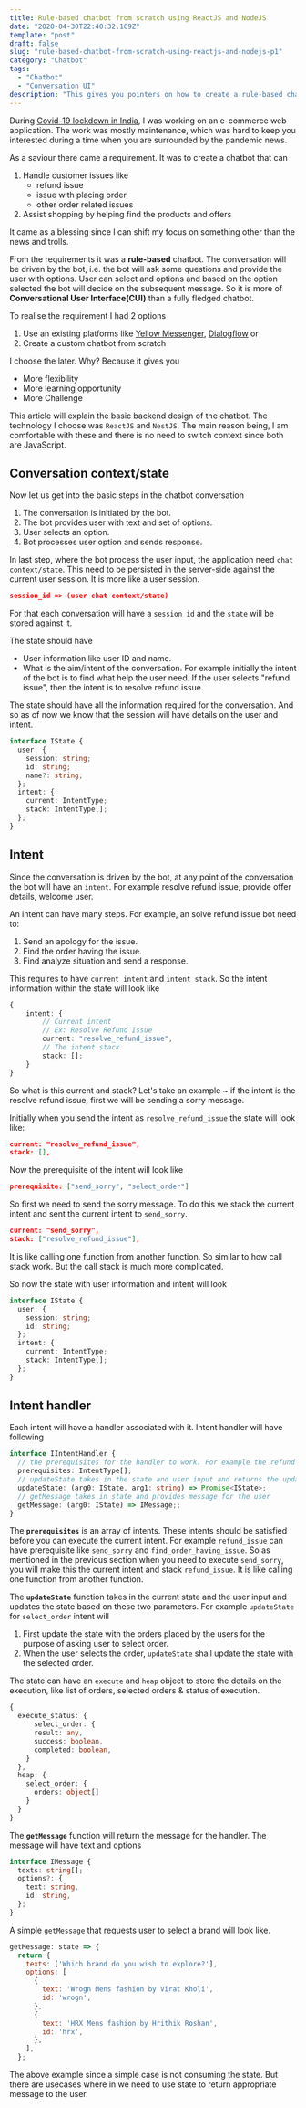 ```yaml
---
title: Rule-based chatbot from scratch using ReactJS and NodeJS
date: "2020-04-30T22:40:32.169Z"
template: "post"
draft: false
slug: "rule-based-chatbot-from-scratch-using-reactjs-and-nodejs-p1"
category: "Chatbot"
tags:
  - "Chatbot"
  - "Conversation UI"
description: "This gives you pointers on how to create a rule-based chatbot from scratch"
---
```



During [Covid-19 lockdown in India](https://en.wikipedia.org/wiki/2020_coronavirus_lockdown_in_India), I was working on an e-commerce web application. The work was mostly maintenance, which was hard to keep you interested during a time when you are surrounded by the pandemic news.

As a saviour there came a requirement. It was to create a chatbot that can
1. Handle customer issues like
   - refund issue
   - issue with placing order 
   - other order related issues  
2. Assist shopping by helping find the products and offers

It came as a blessing since I can shift my focus on something other than the news and trolls.

From the requirements it was a **rule-based** chatbot. The conversation will be driven by the bot, i.e. the bot will ask some questions and provide the user with options. User can select and options and based on the option selected the bot will decide on the subsequent message. So it is more of **Conversational User Interface(CUI)** than a fully fledged chatbot.

To realise the requirement I had 2 options
1. Use an existing platforms like [Yellow Messenger](https://yellowmessenger.com/), [Dialogflow](https://dialogflow.com/) or
2. Create a custom chatbot from scratch

I choose the later. Why? Because it gives you
- More flexibility
- More learning opportunity
- More Challenge

This article will explain the basic backend design of the chatbot. The technology I choose was `ReactJS` and `NestJS`. The main reason being, I am comfortable with these and there is no need to switch context since both are JavaScript.

## Conversation context/state

Now let us get into the basic steps in the chatbot conversation
1. The conversation is initiated by the bot.
2. The bot provides user with text and set of options.
3. User selects an option.
4. Bot processes user option and sends response.

In last step, where the bot process the user input, the application need `chat context/state`. This need to be persisted in the server-side against the current user session. It is more like a user session.

```json
session_id => (user chat context/state)
```

For that each conversation will have a `session id` and the `state` will be stored against it.

The state should have
- User information like user ID and name.
- What is the aim/intent of the conversation. For example initially the intent of the bot is to find what help the user need. If the user selects "refund issue", then the intent is to resolve refund issue.
 
The state should have all the information required for the conversation. And so as of now we know that the session will have details on the user and intent.

```typescript
interface IState {
  user: {
    session: string;
    id: string;
    name?: string;
  };
  intent: {
    current: IntentType;
    stack: IntentType[];
  };
}

```

## Intent

Since the conversation is driven by the bot, at any point of the conversation the bot will have an `intent`. For example resolve refund issue, provide offer details, welcome user.

An intent can have many steps. For example, an solve refund issue bot need to:
1. Send an apology for the issue.
2. Find the order having the issue.
3. Find analyze situation and send a response.

This requires to have `current intent` and `intent stack`. So the intent information within the state will look like

```typescript
{
    intent: {
        // Current intent
        // Ex: Resolve Refund Issue
        current: "resolve_refund_issue";
        // The intent stack
        stack: [];
    }
}
```
So what is this current and stack? Let's take an example ~ if the intent is the resolve refund issue, first we will be sending a sorry message.

Initially when you send the intent as `resolve_refund_issue` the state will look like:
``` json
current: "resolve_refund_issue",
stack: [],
```

Now the prerequisite of the intent will look like 
```json
prerequisite: ["send_sorry", "select_order"]
```

 So first we need to send the sorry message. To do this we stack the current intent and sent the current intent to `send_sorry`.
``` json
current: "send_sorry",
stack: ["resolve_refund_issue"],
```
It is like calling one function from another function. So similar to how call stack work. But the call stack is much more complicated.

So now the state with user information and intent will look 
```typescript
interface IState {
  user: {
    session: string;
    id: string;
  };
  intent: {
    current: IntentType;
    stack: IntentType[];
  };
}
```


## Intent handler

Each intent will have a handler associated with it. Intent handler will have following 

```typescript
interface IIntentHandler {
  // the prerequisites for the handler to work. For example the refund issue requires to send a sorry message and select an order
  prerequisites: IntentType[];
  // updateState takes in the state and user input and returns the updated state
  updateState: (arg0: IState, arg1: string) => Promise<IState>;
  // getMessage takes in state and provides message for the user
  getMessage: (arg0: IState) => IMessage;;
}
```
The **`prerequisites`** is an array of intents. These intents should be satisfied before you can execute the current intent. For example `refund_issue` can have prerequisite like `send_sorry` and `find_order_having_issue`. So as mentioned in the previous section when you need to execute `send_sorry`, you will make this the current intent and stack `refund_issue`. It is like calling one function from another function.

The **`updateState`** function takes in the current state and the user input and updates the state based on these two parameters. For example `updateState` for `select_order` intent will 
1. First update the state with the orders placed by the users for the purpose of asking user to select order. 
2. When the user selects the order, `updateState` shall update the state with the selected order.

The state can have an `execute` and `heap` object to store the details on the execution, like list of orders, selected orders & status of execution.

```typescript
{
  execute_status: {
      select_order: {
      result: any,
      success: boolean,
      completed: boolean, 
    }
  },
  heap: {
    select_order: {
      orders: object[] 
    }
  }
}
```

The **`getMessage`** function will return the message for the handler. The message will have text and options
```typescript
interface IMessage {
  texts: string[];
  options?: {
    text: string,
    id: string,
  };
}
```

A simple `getMessage` that requests user to select a brand will look like.
```javascript
getMessage: state => {
  return {
    texts: ['Which brand do you wish to explore?'],
    options: [
      {
        text: 'Wrogn Mens fashion by Virat Kholi',
        id: 'wrogn',
      },
      {
        text: 'HRX Mens fashion by Hrithik Roshan',
        id: 'hrx',
      },
    ],
  };
```

The above example since a simple case is not consuming the state. But there are usecases where in we need to use state to return appropriate message to the user.